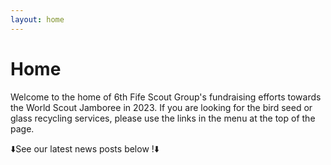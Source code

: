 ```yaml
---
layout: home
---
```


<!-- modify this form HTML and place wherever you want your form -->
# Home
Welcome to the home of 6th Fife Scout Group's fundraising efforts towards the World Scout Jamboree in 2023. If you are looking for the bird seed or glass recycling services, please use the links in the menu at the top of the page.

⬇️See our latest news posts below !⬇️
